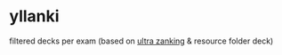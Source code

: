 # yllanki
filtered decks per exam (based on [ultra zanking](https://www.reddit.com/r/medicalschoolanki/comments/cypgj6/the_king_of_all_step_1_anki_decks/) & resource folder deck)

